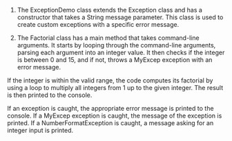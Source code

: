 1. The ExceptionDemo class extends the Exception class and has a constructor that takes a String message parameter. This class is used to create custom exceptions with a specific error message.

2. The Factorial class has a main method that takes command-line arguments. It starts by looping through the command-line arguments, parsing each argument into an integer value. It then checks if the integer is between 0 and 15, and if not, throws a MyExcep exception with an error message.

If the integer is within the valid range, the code computes its factorial by using a loop to multiply all integers from 1 up to the given integer. The result is then printed to the console.

If an exception is caught, the appropriate error message is printed to the console. If a MyExcep exception is caught, the message of the exception is printed. If a NumberFormatException is caught, a message asking for an integer input is printed.
